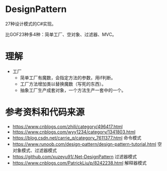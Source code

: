 # DesignPattern
27种设计模式的C#实现。

比GOF23种多4种：简单工厂、空对象、过滤器、MVC。

# 理解
- 工厂
  - 简单工厂有魔数，会指定方法的参数，用if判断。
  - 工厂方法增加类以替换魔数（写死的东西）。
  - 抽象工厂生产成套对象，一个方法生产一套中的一个。

# 参考资料和代码来源
- https://www.cnblogs.com/zhili/category/496417.html
- https://www.cnblogs.com/wyy1234/category/1341803.html
- https://blog.csdn.net/carrie_q/category_7611377.html 命令模式
- https://www.runoob.com/design-pattern/design-pattern-tutorial.html 空对象模式、过滤器模式
- https://github.com/xuzeyu91/.Net-DesignPattern 过滤器模式
- https://www.cnblogs.com/PatrickLiu/p/8242238.html 解释器模式
